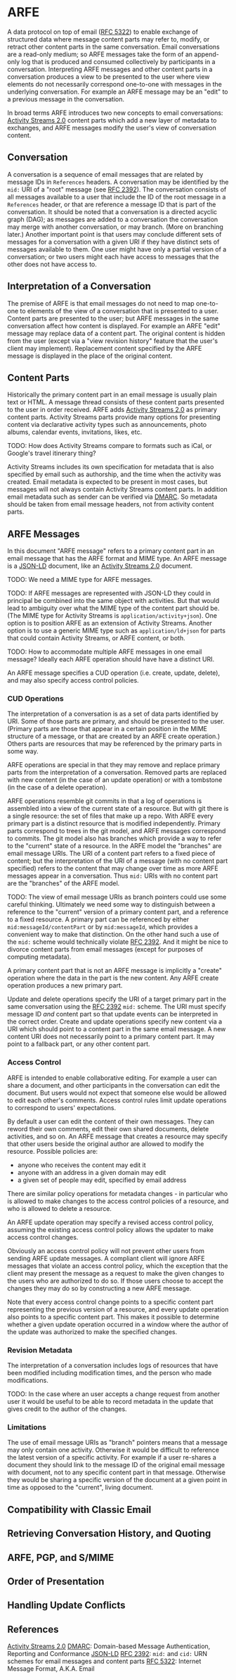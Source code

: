 # ARFE

A data protocol on top of email ([RFC 5322][]) to enable exchange of structured
data where message content parts may refer to, modify, or retract other content
parts in the same conversation.
Email conversations are a read-only medium;
so ARFE messages take the form of an append-only log that is produced and
consumed collectively by participants in a conversation.
Interpreting ARFE messages and other content parts in a conversation produces
a view to be presented to the user where view elements do not necessarily
correspond one-to-one with messages in the underlying conversation.
For example an ARFE message may be an "edit" to a previous message in the
conversation.

In broad terms ARFE introduces two new concepts to email conversations:
[Activity Streams 2.0][] content parts which add a new layer of metadata to
exchanges,
and ARFE messages modify the user's view of conversation content.

## Conversation

A conversation is a sequence of email messages that are related by message IDs
in `References` headers.
A conversation may be identified by the `mid:` URI of a "root" message
(see [RFC 2392][]).
The conversation consists of all messages available to a user that include the
ID of the root message in a `References` header,
or that are reference a message ID that is part of the conversation.
It should be noted that a conversation is a directed acyclic graph (DAG);
as messages are added to a conversation the conversation may merge with another
conversation,
or may branch.
(More on branching later.)
Another important point is that users may conclude different sets of messages
for a conversation with a given URI if they have distinct sets of messages
available to them.
One user might have only a partial version of a conversation;
or two users might each have access to messages that the other does not have
access to.

## Interpretation of a Conversation

The premise of ARFE is that email messages do not need to map one-to-one to
elements of the view of a conversation that is presented to a user.
Content parts are presented to the user;
but ARFE messages in the same conversation affect how content is displayed.
For example an ARFE "edit" message may replace data of a content part.
The original content is hidden from the user
(except via a "view revision history" feature that the user's client may
implement).
Replacement content specified by the ARFE message is displayed in the place of
the original content.

## Content Parts

Historically the primary content part in an email message is usually plain text
or HTML.
A message thread consists of these content parts presented to the user in order
received.
ARFE adds [Activity Streams 2.0][] as primary content parts.
Activity Streams parts provide many options for presenting content via
declarative activity types such as announcements, photo albums, calendar
events, invitations, likes, etc.

TODO: How does Activity Streams compare to formats such as iCal, or Google's travel itinerary thing?

Activity Streams includes its own specification for metadata that is also
specified by email such as authorship, and the time when the activity was
created.
Email metadata is expected to be present in most cases,
but messages will not always contain Activity Streams content parts.
In addition email metadata such as sender can be verified via [DMARC][].
So metadata should be taken from email message headers,
not from activity content parts.

## ARFE Messages

In this document "ARFE message" refers to a primary content part in an email
message that has the ARFE format and MIME type.
An ARFE message is a [JSON-LD][] document,
like an [Activity Streams 2.0][] document.

TODO: We need a MIME type for ARFE messages.

TODO: If ARFE messages are represented with JSON-LD they could in principal be
combined into the same object with activities.
But that would lead to ambiguity over what the MIME type of the content part
should be.
(The MIME type for Activity Streams is `application/activity+json`).
One option is to position ARFE as an extension of Activity Streams.
Another option is to use a generic MIME type such as `application/ld+json` for
parts that could contain Activity Streams, or ARFE content, or both.

TODO: How to accommodate multiple ARFE messages in one email message? Ideally
each ARFE operation should have have a distinct URI.

An ARFE message specifies a CUD operation (i.e. create, update, delete),
and may also specify access control policies.

### CUD Operations

The interpretation of a conversation is as a set of data parts identified by
URI. Some of those parts are primary, and should be presented to the user.
(Primary parts are those that appear in a certain position in the MIME
structure of a message, or that are created by an ARFE create operation.)
Others parts are resources that may be referenced by the primary parts in some
way.

ARFE operations are special in that they may remove and replace primary parts
from the interpretation of a conversation.
Removed parts are replaced with new content (in the case of an update
operation) or with a tombstone (in the case of a delete operation).

ARFE operations resemble git commits in that a log of operations is assembled
into a view of the current state of a resource.
But with git there is a single resource: the set of files that make up a repo.
With ARFE every primary part is a distinct resource that is modified
independently.
Primary parts correspond to trees in the git model,
and ARFE messages correspond to commits.
The git model also has branches which provide a way to refer to the "current"
state of a resource.
In the ARFE model the "branches" are email message URIs.
The URI of a content part refers to a fixed piece of content;
but the interpretation of the URI of a message (with no content part specified)
refers to the content that may change over time as more ARFE messages appear in
a conversation.
Thus `mid:` URIs with no content part are the "branches" of the ARFE model.

TODO: The view of email message URIs as branch pointers could use some careful
thinking.
Ultimately we need some way to distinguish between a reference to the "current"
version of a primary content part, and a reference to a fixed resource.
A primary part can be referenced by either `mid:messageId/contentPart` or by
`mid:messageId`, which provides a convenient way to make that distinction.
On the other hand such a use of the `mid:` scheme would technically violate
[RFC 2392][].
And it might be nice to divorce content parts from email messages (except for
purposes of computing metadata).

A primary content part that is not an ARFE message is implicitly a "create"
operation where the data in the part is the new content.
Any ARFE create operation produces a new primary part.

Update and delete operations specify the URI of a target primary part in the
same conversation using the [RFC 2392][] `mid:` scheme.
The URI must specify message ID *and* content part so that update events can be
interpreted in the correct order.
Create and update operations specify new content via a URI which should
point to a content part in the same email message.
A new content URI does not necessarily point to a primary content part.
It may point to a fallback part, or any other content part.

### Access Control

ARFE is intended to enable collaborative editing.
For example a user can share a document,
and other participants in the conversation can edit the document.
But users would not expect that someone else would be allowed to edit each
other's comments.
Access control rules limit update operations to correspond to users'
expectations.

By default a user can edit the content of their own messages.
They can reword their own comments, edit their own shared documents, delete
activities, and so on.
An ARFE message that creates a resource may specify that other users beside the
original author are allowed to modify the resource.
Possible policies are:

- anyone who receives the content may edit it
- anyone with an address in a given domain may edit
- a given set of people may edit, specified by email address

There are similar policy operations for metadata changes -
in particular who is allowed to make changes to the access control policies of
a resource, and who is allowed to delete a resource.

An ARFE update operation may specify a revised access control policy,
assuming the existing access control policy allows the updater to make access
control changes.

Obviously an access control policy will not prevent other users from sending
ARFE update messages.
A compliant client will ignore ARFE messages that violate an access control
policy,
which the exception that the client may present the message as a request to
make the given changes to the users who are authorized to do so.
If those users choose to accept the changes they may do so by constructing
a new ARFE message.

Note that every access control change points to a specific content part
representing the previous version of a resource,
and every update operation also points to a specific content part.
This makes it possible to determine whether a given update operation occurred
in a window where the author of the update was authorized to make the specified
changes.

### Revision Metadata

The interpretation of a conversation includes logs of resources that have been
modified including modification times, and the person who made modifications.

TODO: In the case where an user accepts a change request from another user it
would be useful to be able to record metadata in the update that gives credit
to the author of the changes.

### Limitations

The use of email message URIs as "branch" pointers means that a message may
only contain one activity.
Otherwise it would be difficult to reference the latest version of a specific
activity.
For example if a user re-shares a document they should link to the message ID
of the original email message with document,
not to any specific content part in that message.
Otherwise they would be sharing a specific version of the document at a given
point in time as opposed to the "current", living document.


## Compatibility with Classic Email

## Retrieving Conversation History, and Quoting

## ARFE, PGP, and S/MIME

## Order of Presentation

## Handling Update Conflicts


## References

[Activity Streams 2.0][]
[DMARC][]: Domain-based Message Authentication, Reporting and Conformance
[JSON-LD][]
[RFC 2392][]: `mid:` and `cid:` URN schemes for email messages and content parts
[RFC 5322][]: Internet Message Format, A.K.A. Email

[Activity Streams 2.0]: https://www.w3.org/TR/activitystreams-core/
[DMARC]: https://tools.ietf.org/html/rfc7489
[JSON-LD]: https://w3c.github.io/json-ld-syntax/
[RFC 2392]: https://tools.ietf.org/html/rfc2392
[RFC 5322]: https://tools.ietf.org/html/rfc5322
